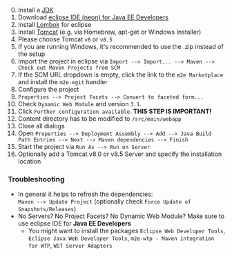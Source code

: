 0. Install a [JDK](http://www.oracle.com/technetwork/java/javase/downloads/jdk8-downloads-2133151.html)
1. Download [eclipse IDE (neon) for Java EE Developers](http://www.eclipse.org/downloads/packages/eclipse-ide-java-ee-developers/neon1a)
2. Install [Lombok](https://projectlombok.org/download.html) for eclipse
3. Install [Tomcat](https://tomcat.apache.org/download-80.cgi) (e.g. via Homebrew, apt-get or Windows Installer)
  1. Please choose Tomcat `v8` or `v8.5`
  2. If you are running Windows, it's recommended to use the .zip instead of the setup
4. Import the project in eclipse via `Import --> Import... --> Maven --> Check out Maven Projects from SCM`
  1. If the SCM URL dropdown is empty, click the link to the `m2e Marketplace` and install the `m2e-egit` handler
5. Configure the project
  1. `Properties --> Project Facets --> Convert to faceted form...`
  2. Check `Dynamic Web Module` and version `3.1`.
  3. Click `Further configuration available`. **THIS STEP IS IMPORTANT!**
  4. Content directory has to be modified to `/src/main/webapp`
  5. Close all dialogs
  6. Open `Properties --> Deployment Assembly --> Add --> Java Build Path Entries --> Next --> Maven dependencies --> Finish`
6. Start the project via `Run As --> Run on Server`
  1. Optionally add a Tomcat v8.0 or v8.5 Server and specify the installation location

### Troubleshooting

* In general it helps to refresh the dependencies:  
`Maven --> Update Project` (optionally check `Force Update of Snapshots/Releases`)
* No Servers? No Project Facets? No Dynamic Web Module? Make sure to use eclipse IDE for **Java EE Developers**
  * You might want to install the packages `Eclipse Web Developer Tools`, `Eclipse Java Web Developer Tools`, `m2e-wtp - Maven integration for WTP`, `WST Server Adapters`
